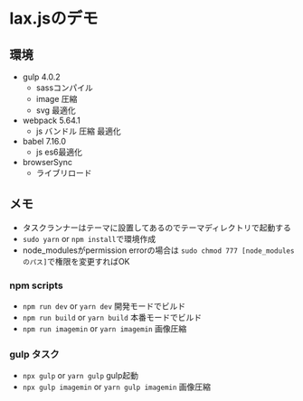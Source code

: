 # lax.jsのデモ

## 環境
- gulp 4.0.2
  - sassコンパイル
  - image 圧縮
  - svg 最適化
- webpack 5.64.1
  - js バンドル 圧縮 最適化
- babel 7.16.0
  - js es6最適化
- browserSync
  - ライブリロード

## メモ
- タスクランナーはテーマに設置してあるのでテーマディレクトリで起動する
- `sudo yarn` or `npm install`で環境作成
- node_modulesがpermission errorの場合は `sudo chmod 777 [node_modulesのパス]`で権限を変更すればOK

### npm scripts
- `npm run dev` or `yarn dev` 開発モードでビルド
- `npm run build` or `yarn build` 本番モードでビルド
- `npm run imagemin` or `yarn imagemin` 画像圧縮

### gulp タスク
- `npx gulp` or `yarn gulp` gulp起動
- `npx gulp imagemin` or `yarn gulp imagemin` 画像圧縮
